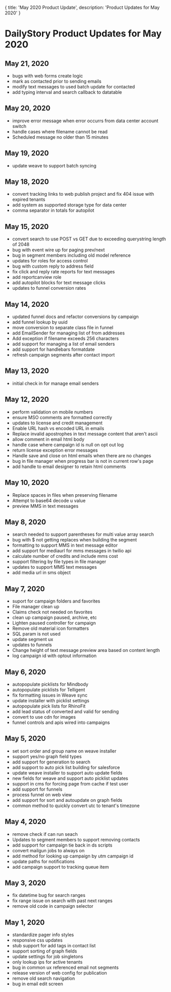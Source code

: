 {
	title: 'May 2020 Product Update',
	description: 'Product Updates for May 2020'
}
# DailyStory Product Updates for May 2020
## May 21, 2020
* bugs with web forms create logic
* mark as contacted prior to sending emails
* modify text messages to used batch update for contacted
* add typing interval and search callback to datatable

## May 20, 2020
* improve error message when error occurrs from data center account switch
* handle cases where filename cannot be read
* Scheduled message no older than 15 minutes

## May 19, 2020
* update weave to support batch syncing

## May 18, 2020
* convert tracking links to web publish project and fix 404 issue with expired tenants
* add system as supported storage type for data center
* comma separator in totals for autopilot

## May 15, 2020
* convert search to use POST vs GET due to exceeding querystring length of 2048
* bug with event wire up for paging prev/next
* bug in segment members including old model reference
* updates for roles for access control
* bug with custom reply to address field
* fix click and reply rate reports for text messages
* add reportcanview role
* add autopilot blocks for text message clicks
* updates to funnel conversion rates

## May 14, 2020
* updated funnel docs and refactor conversions by campaign
* add funnel lookup by uuid
* move conversion to separate class file in funnel
* add EmailSender for managing list of from addresses
* Add exception if filename exceeds 256 characters
* add support for managing a list of email senders
* add support for handlebars formatdate
* refresh campaign segments after contact import

## May 13, 2020
* initial check in for manage email senders

## May 12, 2020
* perform validation on mobile numbers
* ensure MSO comments are formatted correctly
* updates to license and credit management
* Enable URL hash vs encoded URL in emails
* Replace invalid apostrophes in text message content that aren't ascii
* allow comment in email html body
* handle case where campaign id is null on opt out log
* return license exception error messages
* Handle save and close on html emails when there are no changes
* bug in file manager when progress bar is not in current row's page
* add handle to email designer to retain html comments

## May 10, 2020
* Replace spaces in files when preserving filename
* Attempt to base64 decode u value
* preview MMS in text messages

## May 8, 2020
* search needed to support parentheses for multi value array search
* bug with $ not getting replaces when building the segment
* formatting to support MMS in text message editor
* add support for mediaurl for mms messages in twilio api
* calculate number of credits and include mms cost
* support filtering by file types in file manager
* updates to support MMS text messages
* add media url in sms object

## May 7, 2020
* suport for campaign folders and favorites
* File manager clean up
* Claims check not needed on favorites
* clean up campaign paused, archive, etc
* Lighten paused controller for campaign
* Remove old material icon formatters
* SQL param is not used
* update segment ux
* updates to funnels
* Change height of text message preview area based on content length
* log campaign id with optout information

## May 6, 2020
* autopopulate picklists for Mindbody
* autopopulate picklists for Telligent
* fix formatting issues in Weave sync
* update installer with picklist settings
* autopopulate pick lists for RhinoFit
* add lead status of converted and valid for sending
* convert to use cdn for images
* funnel controls and apis wired into campaigns

## May 5, 2020
* set sort order and group name on weave installer
* support yes/no graph field types
* add support for generation to search
* add support to auto pick list building for salesforce
* update weave installer to support auto update fields
* new fields for weave and support auto picklist updates
* support in cms for forcing page from cache if test user
* add support for funnels
* process funnel on web view
* add support for sort and autoupdate on graph fields
* common method to quickly convert utc to tenant's timezone

## May 4, 2020
* remove check if can run seach
* Updates to segment members to support removing contacts
* add support for campaign tie back in ds scripts
* convert mailgun jobs to always on
* add method for looking up campaign by utm campaign id
* update paths for notifications
* add campaign support to tracking queue item

## May 3, 2020
* fix datetime bug for search ranges
* fix range issue on search with past next ranges
* remove old code in campaign selector

## May 1, 2020
* standardize pager info styles
* responsive css updates
* stub support for add tags in contact list
* support sorting of graph fields
* update settings for job singletons
* only lookup ips for active tenants
* bug in common ux referenced email not segments
* release version of web config for publication
* remove old search navigation
* bug in email edit screen
